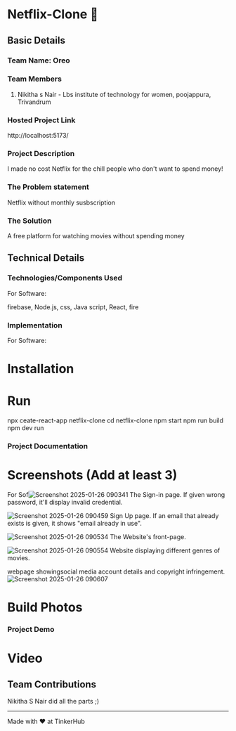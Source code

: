 # Netflix-Clone 🎯


## Basic Details
### Team Name: Oreo


### Team Members
1. Nikitha s Nair - Lbs institute of technology for women, poojappura, Trivandrum

### Hosted Project Link
http://localhost:5173/

### Project Description
I made no cost Netflix for the chill people who don't want to spend money!

### The Problem statement
Netflix without monthly susbscription

### The Solution
A free platform for watching movies without spending money

## Technical Details
### Technologies/Components Used
For Software:

firebase,
Node.js,
css,
Java script,
React,
fire

### Implementation
For Software:
# Installation


# Run
npx ceate-react-app netflix-clone
cd netflix-clone
npm start
npm run build
npm dev run

### Project Documentation

# Screenshots (Add at least 3)

For Sof![Screenshot 2025-01-26 090341](https://github.com/user-attachments/assets/9b5a65ea-ecb4-4e9d-8088-4b9b59bfa985)
 The Sign-in page. If given wrong password, it'll display invalid credential.
 
![Screenshot 2025-01-26 090459](https://github.com/user-attachments/assets/9783faf7-d6aa-4fa1-9407-761d84dc664d)
Sign Up page. If an email that already exists is given, it shows "email already in use".

![Screenshot 2025-01-26 090534](https://github.com/user-attachments/assets/a1cfaa5e-965e-4900-8ea1-1992187b3451)
The Website's front-page.

![Screenshot 2025-01-26 090554](https://github.com/user-attachments/assets/3470e8f8-8cb9-477e-97bb-b2f3e3f5f712)
Website displaying different genres of movies.

webpage showingsocial media account details and copyright infringement.
![Screenshot 2025-01-26 090607](https://github.com/user-attachments/assets/1d434fc0-45d7-44bc-9213-864f3f657cf3)

# Build Photos



### Project Demo
 # Video




## Team Contributions
Nikitha S Nair did all the parts ;)

---
Made with ❤️ at TinkerHub

